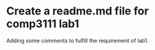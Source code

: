 # Create a readme.md file for comp3111 lab1
Adding some comments to fulfill the requirement of lab1.